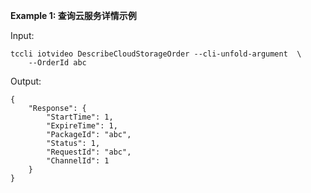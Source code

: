 **Example 1: 查询云服务详情示例**



Input: 

```
tccli iotvideo DescribeCloudStorageOrder --cli-unfold-argument  \
    --OrderId abc
```

Output: 
```
{
    "Response": {
        "StartTime": 1,
        "ExpireTime": 1,
        "PackageId": "abc",
        "Status": 1,
        "RequestId": "abc",
        "ChannelId": 1
    }
}
```

